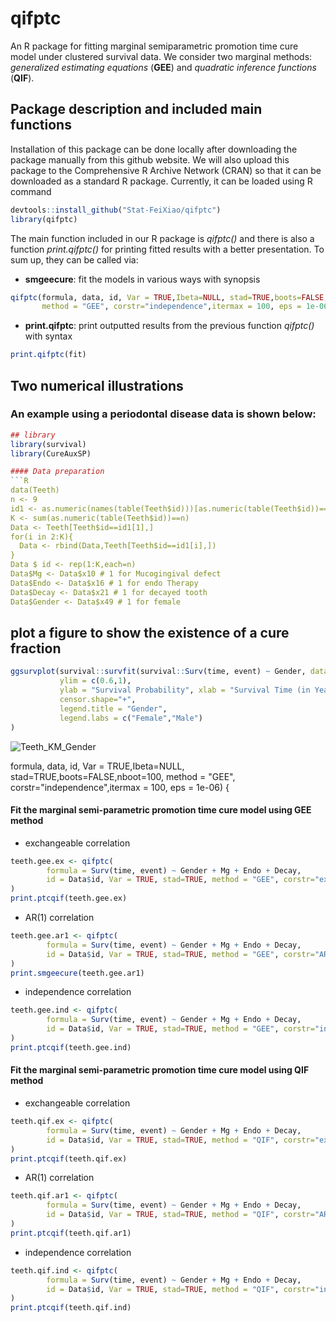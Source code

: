 # qifptc
An R package for fitting marginal semiparametric promotion time cure model under clustered survival data.
We consider two marginal methods: *generalized estimating equations*  (**GEE**)  and *quadratic inference functions*   (**QIF**).

## Package description and included main functions

Installation of this package can be done locally after downloading the package manually from this github website. We will also upload this package to the Comprehensive R Archive Network (CRAN) so that it can be downloaded as a standard R package. Currently, it can be loaded using R command
```R
devtools::install_github("Stat-FeiXiao/qifptc")
library(qifptc)
```

The main function included in our R package is *qifptc()* and there is also a function *print.qifptc()* for printing fitted results with a better presentation. To sum up, they can be called via:
- **smgeecure**: fit the models in various ways with synopsis
```R
qifptc(formula, data, id, Var = TRUE,Ibeta=NULL, stad=TRUE,boots=FALSE,nboot=100,
       method = "GEE", corstr="independence",itermax = 100, eps = 1e-06) 
```
- **print.qifptc**: print outputted results from the previous function *qifptc()* with syntax
```R
print.qifptc(fit)
```

## Two numerical illustrations

### An example using a periodontal disease data is shown below:

```R
## library
library(survival)
library(CureAuxSP)

#### Data preparation
```R
data(Teeth)
n <- 9
id1 <- as.numeric(names(table(Teeth$id)))[as.numeric(table(Teeth$id))==n]
K <- sum(as.numeric(table(Teeth$id))==n)
Data <- Teeth[Teeth$id==id1[1],]
for(i in 2:K){
  Data <- rbind(Data,Teeth[Teeth$id==id1[i],]) 
}
Data $ id <- rep(1:K,each=n)
Data$Mg <- Data$x10 # 1 for Mucogingival defect
Data$Endo <- Data$x16 # 1 for endo Therapy
Data$Decay <- Data$x21 # 1 for decayed tooth
Data$Gender <- Data$x49 # 1 for female
```

## plot a figure to show the existence of a cure fraction
```R
ggsurvplot(survival::survfit(survival::Surv(time, event) ~ Gender, data = Data), 
           ylim = c(0.6,1),
           ylab = "Survival Probability", xlab = "Survival Time (in Years)", 
           censor.shape="+",
           legend.title = "Gender",
           legend.labs = c("Female","Male")
)
```
![Teeth_KM_Gender](https://github.com/user-attachments/assets/e5fd1984-d3c6-4b55-a40b-43d631ec7b29)

formula, data, id, Var = TRUE,Ibeta=NULL, stad=TRUE,boots=FALSE,nboot=100, method = "GEE", corstr="independence",itermax = 100, eps = 1e-06) {

#### Fit the marginal semi-parametric promotion time cure model using GEE method
- exchangeable correlation
```R
teeth.gee.ex <- qifptc(
        formula = Surv(time, event) ~ Gender + Mg + Endo + Decay, 
        id = Data$id, Var = TRUE, stad=TRUE, method = "GEE", corstr="exchangeable", data = Data
)
print.ptcqif(teeth.gee.ex)
```
- AR(1) correlation
```R
teeth.gee.ar1 <- qifptc(
        formula = Surv(time, event) ~ Gender + Mg + Endo + Decay, 
        id = Data$id, Var = TRUE, stad=TRUE, method = "GEE", corstr="AR1", data = Data
)
print.smgeecure(teeth.gee.ar1)
```
- independence correlation
```R
teeth.gee.ind <- qifptc(
        formula = Surv(time, event) ~ Gender + Mg + Endo + Decay, 
        id = Data$id, Var = TRUE, stad=TRUE, method = "GEE", corstr="independence", data = Data
)
print.ptcqif(teeth.gee.ind)
```
#### Fit the marginal semi-parametric promotion time cure model using QIF method
- exchangeable correlation
```R
teeth.qif.ex <- qifptc(
        formula = Surv(time, event) ~ Gender + Mg + Endo + Decay, 
        id = Data$id, Var = TRUE, stad=TRUE, method = "QIF", corstr="exchangeable", data = Data
)
print.ptcqif(teeth.qif.ex)
```
- AR(1) correlation
```R
teeth.qif.ar1 <- qifptc(
        formula = Surv(time, event) ~ Gender + Mg + Endo + Decay, 
        id = Data$id, Var = TRUE, stad=TRUE, method = "QIF", corstr="AR1", data = Data
)
print.ptcqif(teeth.qif.ar1)
```
- independence correlation
```R
teeth.qif.ind <- qifptc(
        formula = Surv(time, event) ~ Gender + Mg + Endo + Decay, 
        id = Data$id, Var = TRUE, stad=TRUE, method = "QIF", corstr="independence", data = Data
)
print.ptcqif(teeth.qif.ind)
```
